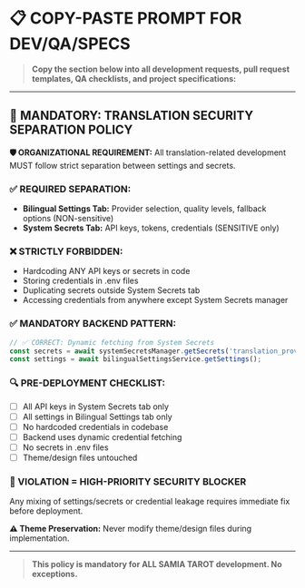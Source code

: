 # 📋 **COPY-PASTE PROMPT FOR DEV/QA/SPECS**

> **Copy the section below into all development requests, pull request templates, QA checklists, and project specifications:**

---

## 🚨 **MANDATORY: TRANSLATION SECURITY SEPARATION POLICY**

**🛡️ ORGANIZATIONAL REQUIREMENT:** All translation-related development MUST follow strict separation between settings and secrets.

### **✅ REQUIRED SEPARATION:**
- **Bilingual Settings Tab:** Provider selection, quality levels, fallback options (NON-sensitive)
- **System Secrets Tab:** API keys, tokens, credentials (SENSITIVE only)

### **❌ STRICTLY FORBIDDEN:**
- Hardcoding ANY API keys or secrets in code
- Storing credentials in .env files
- Duplicating secrets outside System Secrets tab
- Accessing credentials from anywhere except System Secrets manager

### **✅ MANDATORY BACKEND PATTERN:**
```javascript
// ✅ CORRECT: Dynamic fetching from System Secrets
const secrets = await systemSecretsManager.getSecrets('translation_providers');
const settings = await bilingualSettingsService.getSettings();
```

### **🔍 PRE-DEPLOYMENT CHECKLIST:**
- [ ] All API keys in System Secrets tab only
- [ ] All settings in Bilingual Settings tab only  
- [ ] No hardcoded credentials in codebase
- [ ] Backend uses dynamic credential fetching
- [ ] No secrets in .env files
- [ ] Theme/design files untouched

### **🛑 VIOLATION = HIGH-PRIORITY SECURITY BLOCKER**
Any mixing of settings/secrets or credential leakage requires immediate fix before deployment.

**⚠️ Theme Preservation:** Never modify theme/design files during implementation.

---

> **This policy is mandatory for ALL SAMIA TAROT development. No exceptions.** 